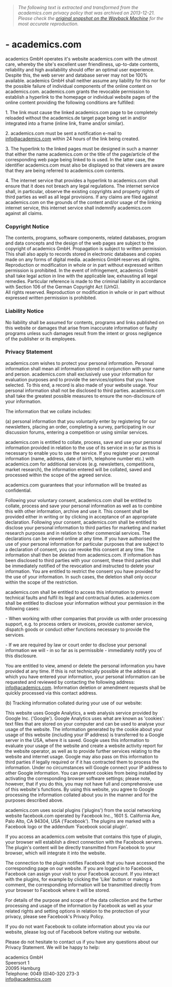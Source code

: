 > *The following text is extracted and transformed from the academics.com privacy policy that was archived on 2013-12-21. Please check the [original snapshot on the Wayback Machine](https://web.archive.org/web/20131221024313id_/http%3A//www.academics.com/science/privacy_policy_30406.html) for the most accurate reproduction.*

# - academics.com

academics GmbH operates it's website academics.com with the utmost care, whereby the site's excellent user friendliness, up-to-date contents, reliability and high availability should offer an optimal user experience. Despite this, the web server and database server may not be 100% available. academics GmbH shall neither assume any liability for this nor for the possible failure of individual components of the online content on academics.com. academics.com grants the revocable permission to establish a hyperlink to the homepage or individual website pages of the online content providing the following conditions are fulfilled: 

1\. The link must cause the linked academics.com page to be completely reloaded without the academics.de target page being set in and/or integrated into a frame (inline link, frame and/or similar). 

2\. academics.com must be sent a notification e-mail to info@academics.com within 24 hours of the link being created. 

3\. The hyperlink to the linked pages must be designed in such a manner that either the name academics.com or the title of the page/article of the corresponding web page being linked to is used. In the latter case, the identifier academics.com must also be displayed so that viewers are aware that they are being referred to academics.com contents. 

4\. The internet service that provides a hyperlink to academics.com shall ensure that it does not breach any legal regulations. The internet service shall, in particular, observe the existing copyrights and property rights of third parties as well as all legal provisions. If any claims are filed against academics.com on the grounds of the content and/or usage of the linking internet service, this internet service shall indemnify academics.com against all claims. 

### Copyright Notice

The contents, programs, software components, related databases, program and data concepts and the design of the web pages are subject to the copyright of academics GmbH. Propagation is subject to written permission. This shall also apply to records stored in electronic databases and copies made on any forms of digital media. academics GmbH reserves all rights. Reproduction or modification in whole or in part without expressed written permission is prohibited. In the event of infringement, academics GmbH shall take legal action in line with the applicable law, exhausting all legal remedies. Particular reference is made to the criminal liability in accordance with Section 106 of the German Copyright Act (UrhG).   
All rights reserved. Reproduction or modification in whole or in part without expressed written permission is prohibited. 

### Liability Notice

No liability shall be assumed for contents, programs and links published on this website or damages that arise from inaccurate information or faulty programs unless such damages result from the intent or gross negligence of the publisher or its employees. 

### Privacy Statement

academics.com wishes to protect your personal information. Personal information shall mean all information stored in conjunction with your name and person. academics.com shall exclusively use your information for evaluation purposes and to provide the services/options that you have selected. To this end, a record is also made of your website usage. Your personal information shall not be disclosed to third parties. academics.com shall take the greatest possible measures to ensure the non-disclosure of your information. 

The information that we collate includes: 

(a) personal information that you voluntarily enter by registering for our newsletters, placing an order, completing a survey, participating in our discussion forums, entering a competition or using similar services. 

academics.com is entitled to collate, process, save and use your personal information provided in relation to the use of its service in so far as this is necessary to enable you to use the service. If you register your personal information (name, address, date of birth, telephone number etc.) with academics.com for additional services (e.g. newsletters, competitions, market research), the information entered will be collated, saved and processed within the scope of the agreed service. 

academics.com guarantees that your information will be treated as confidential. 

Following your voluntary consent, academics.com shall be entitled to collate, process and save your personal information as well as to combine this with other information, archive and use it. This consent shall be provided either in writing or by clicking in acceptance of an appropriate declaration. Following your consent, academics.com shall be entitled to disclose your personal information to third parties for marketing and market research purposes and in relation to other commercial services. The declarations can be viewed online at any time. If you have authorised the use of your personal information for particular purposes that are subject to a declaration of consent, you can revoke this consent at any time. The information shall then be deleted from academics.com. If information has been disclosed to third parties with your consent, these third parties shall be immediately notified of the revocation and instructed to delete your information. You are entitled to restrict the consent you have provided for the use of your information. In such cases, the deletion shall only occur within the scope of the restriction. 

academics.com shall be entitled to access this information to prevent technical faults and fulfil its legal and contractual duties. academics.com shall be entitled to disclose your information without your permission in the following cases: 

\- When working with other companies that provide us with order processing support, e.g. to process orders or invoices, provide customer service, dispatch goods or conduct other functions necessary to provide the services. 

\- If we are required by law or court order to disclose your personal information we will - in so far as is permissible - immediately notify you of this disclosure. 

You are entitled to view, amend or delete the personal information you have provided at any time. If this is not technically possible at the address at which you have entered your information, your personal information can be requested and reviewed by contacting the following address: info@academics.com. Information deletion or amendment requests shall be quickly processed via this contact address. 

(b) Tracking information collated during your use of our website: 

This website uses Google Analytics, a web analysis service provided by Google Inc. ('Google'). Google Analytics uses what are known as 'cookies': text files that are stored on your computer and can be used to analyse your usage of the website. The information generated by the cookie about your usage of this website (including your IP address) is transferred to a Google server in the USA, where it is saved. Google uses this information to evaluate your usage of the website and create a website activity report for the website operator, as well as to provide further services relating to the website and internet usage. Google may also pass on this information to third parties if legally required or if it has contracted them to process the information. Under no circumstances will Google connect your IP address to other Google information. You can prevent cookies from being installed by activating the corresponding browser software settings; please note, however, that if you do this, you may not have full and comprehensive use of this website's functions. By using this website, you agree to Google processing the information collated about you in the manner and for the purposes described above. 

academics.com uses social plugins ('plugins') from the social networking website facebook.com operated by Facebook Inc., 1601 S. California Ave, Palo Alto, CA 94304, USA ('Facebook'). The plugins are marked with a Facebook logo or the addendum 'Facebook social plugin'. 

If you access an academics.com website that contains this type of plugin, your browser will establish a direct connection with the Facebook servers. The plugin's content will be directly transmitted from Facebook to your browser, which will integrate it into the website. 

The connection to the plugin notifies Facebook that you have accessed the corresponding page on our website. If you are logged in to Facebook, Facebook can assign your visit to your Facebook account. If you interact with the plugins, for example by clicking the 'Like' button or making a comment, the corresponding information will be transmitted directly from your browser to Facebook where it will be stored. 

For details of the purpose and scope of the data collection and the further processing and usage of the information by Facebook as well as your related rights and setting options in relation to the protection of your privacy, please see Facebook's Privacy Policy. 

If you do not want Facebook to collate information about you via our website, please log out of Facebook before visiting our website. 

Please do not hesitate to contact us if you have any questions about our Privacy Statement. We will be happy to help: 

academics GmbH   
Speersort 1   
20095 Hamburg   
Telephone: 0049 (0)40-320 273-3   
info@academics.com 
